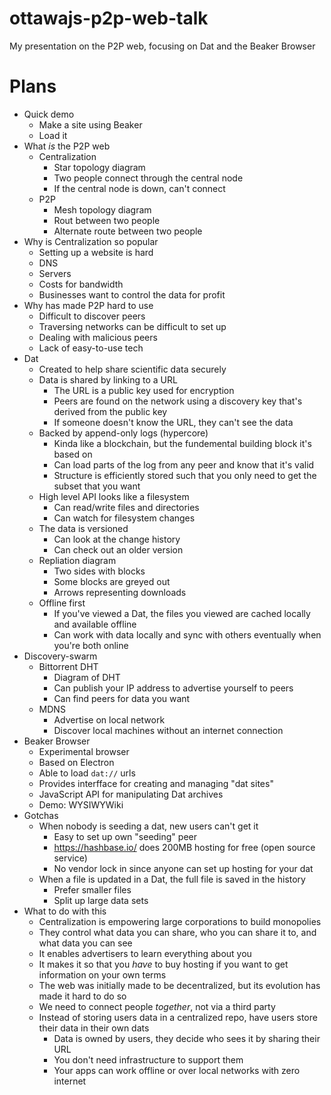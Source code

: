 # ottawajs-p2p-web-talk
My presentation on the P2P web, focusing on Dat and the Beaker Browser

# Plans

- Quick demo
    - Make a site using Beaker
    - Load it
- What _is_ the P2P web
  - Centralization
    - Star topology diagram
    - Two people connect through the central node
    - If the central node is down, can't connect
  - P2P
    - Mesh topology diagram
    - Rout between two people
    - Alternate route between two people
- Why is Centralization so popular
  - Setting up a website is hard
  - DNS
  - Servers
  - Costs for bandwidth
  - Businesses want to control the data for profit
- Why has made P2P hard to use
  - Difficult to discover peers
  - Traversing networks can be difficult to set up
  - Dealing with malicious peers
  - Lack of easy-to-use tech
- Dat
  - Created to help share scientific data securely
  - Data is shared by linking to a URL
    - The URL is a public key used for encryption
    - Peers are found on the network using a discovery key that's derived from the public key
    - If someone doesn't know the URL, they can't see the data
  - Backed by append-only logs (hypercore)
    - Kinda like a blockchain, but the fundemental building block it's based on
    - Can load parts of the log from any peer and know that it's valid
    - Structure is efficiently stored such that you only need to get the subset that you want
  - High level API looks like a filesystem
    - Can read/write files and directories
    - Can watch for filesystem changes
  - The data is versioned
    - Can look at the change history
    - Can check out an older version
  - Repliation diagram
    - Two sides with blocks
    - Some blocks are greyed out
    - Arrows representing downloads
  - Offline first
    - If you've viewed a Dat, the files you viewed are cached locally and available offline
    - Can work with data locally and sync with others eventually when you're both online
- Discovery-swarm
  - Bittorrent DHT
    - Diagram of DHT
    - Can publish your IP address to advertise yourself to peers
    - Can find peers for data you want
  - MDNS
    - Advertise on local network
    - Discover local machines without an internet connection
- Beaker Browser
    - Experimental browser
    - Based on Electron
    - Able to load `dat://` urls
    - Provides interfface for creating and managing "dat sites"
    - JavaScript API for manipulating Dat archives
    - Demo: WYSIWYWiki
 - Gotchas
    - When nobody is seeding a dat, new users can't get it
        - Easy to set up own "seeding" peer
        - https://hashbase.io/ does 200MB hosting for free (open source service)
        - No vendor lock in since anyone can set up hosting for your dat
    - When a file is updated in a Dat, the full file is saved in the history
        - Prefer smaller files
        - Split up large data sets
 - What to do with this
    - Centralization is empowering large corporations to build monopolies
    - They control what data you can share, who you can share it to, and what data you can see
    - It enables advertisers to learn everything about you
    - It makes it so that you _have_ to buy hosting if you want to get information on your own terms
    - The web was initially made to be decentralized, but its evolution has made it hard to do so
    - We need to connect people _together_, not via a third party
    - Instead of storing users data in a centralized repo, have users store their data in their own dats
        - Data is owned by users, they decide who sees it by sharing their URL
        - You don't need infrastructure to support them
        - Your apps can work offline or over local networks with zero internet
